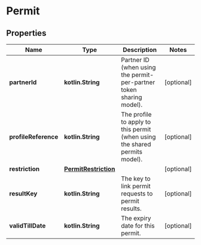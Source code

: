 
# Permit

## Properties
Name | Type | Description | Notes
------------ | ------------- | ------------- | -------------
**partnerId** | **kotlin.String** | Partner ID (when using the permit-per-partner token sharing model). |  [optional]
**profileReference** | **kotlin.String** | The profile to apply to this permit (when using the shared permits model). |  [optional]
**restriction** | [**PermitRestriction**](PermitRestriction.md) |  |  [optional]
**resultKey** | **kotlin.String** | The key to link permit requests to permit results. |  [optional]
**validTillDate** | **kotlin.String** | The expiry date for this permit. |  [optional]



